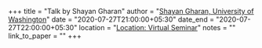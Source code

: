 +++
title = "Talk by Shayan Gharan"
author = "<a href="https://homes.cs.washington.edu/~shayan/" target="_blank">Shayan Gharan, University of Washington</a>"
date = "2020-07-27T21:00:00+05:30"
date_end = "2020-07-27T22:00:00+05:30"
location = "<a href="#">Location: Virtual Seminar</a>"
notes = ""
link_to_paper = ""
+++

